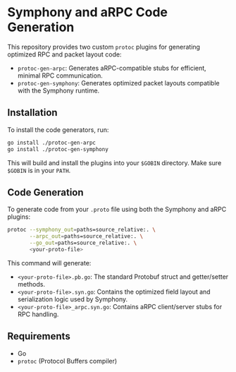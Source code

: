 # Symphony and aRPC Code Generation

This repository provides two custom `protoc` plugins for generating optimized RPC and packet layout code:
- `protoc-gen-arpc`: Generates aRPC-compatible stubs for efficient, minimal RPC communication.
- `protoc-gen-symphony`: Generates optimized packet layouts compatible with the Symphony runtime.

## Installation

To install the code generators, run:

```bash
go install ./protoc-gen-arpc
go install ./protoc-gen-symphony
````

This will build and install the plugins into your `$GOBIN` directory. Make sure `$GOBIN` is in your `PATH`.

## Code Generation

To generate code from your `.proto` file using both the Symphony and aRPC plugins:

```bash
protoc --symphony_out=paths=source_relative:. \
       --arpc_out=paths=source_relative:. \
       --go_out=paths=source_relative:. \
       <your-proto-file>
```

This command will generate:

* `<your-proto-file>.pb.go`: The standard Protobuf struct and getter/setter methods.
* `<your-proto-file>.syn.go`: Contains the optimized field layout and serialization logic used by Symphony.
* `<your-proto-file>_arpc.syn.go`: Contains aRPC client/server stubs for RPC handling.


## Requirements

* Go 
* `protoc` (Protocol Buffers compiler) 
